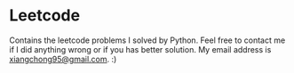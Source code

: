 # Leetcode
Contains the leetcode problems I solved by Python. Feel free to contact me if I did anything wrong or if you has better solution. My email address is xiangchong95@gmail.com. :)
